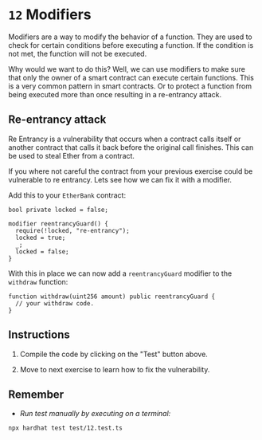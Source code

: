 # `12` Modifiers

Modifiers are a way to modify the behavior of a function. They are used to check for certain conditions before executing a function. If the condition is not met, the function will not be executed.

Why would we want to do this? Well, we can use modifiers to make sure that only the owner of a smart contract can execute certain functions. This is a very common pattern in smart contracts. Or to protect a function from being executed more than once resulting in a re-entrancy attack.

## Re-entrancy attack

Re Entrancy is a vulnerability that occurs when a contract calls itself or another contract that calls it back before the original call finishes. This can be used to steal Ether from a contract.

If you where not careful the contract from your previous exercise could be vulnerable to re entrancy. Lets see how we can fix it with a modifier.

Add this to your `EtherBank` contract:

```solidity
bool private locked = false;

modifier reentrancyGuard() {
  require(!locked, "re-entrancy");
  locked = true;
  _;
  locked = false;
}
```

With this in place we can now add a `reentrancyGuard` modifier to the `withdraw` function:

```solidity
function withdraw(uint256 amount) public reentrancyGuard {
  // your withdraw code.
}

```

## Instructions

1. Compile the code by clicking on the "Test" button above.

2. Move to next exercise to learn how to fix the vulnerability.

## Remember

- _Run test manually by executing on a terminal:_

```shell
npx hardhat test test/12.test.ts
```
